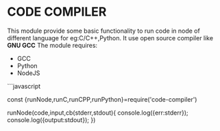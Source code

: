 <h1>CODE COMPILER</h1>
This module provide some basic functionality to run code in node of different language for eg:C/C++,Python.
It use open source compiler like <b>GNU GCC</b>
The module requires:
<ul>
<li>GCC</li>
<li>Python</li>
<li>NodeJS</li>
</ul>
```javascript

const {runNode,runC,runCPP,runPython}=require('code-compiler')

runNode(code,input,cb(stderr,stdout){
 console.log({err:stderr});
 console.log({output:stdout});
})

```
